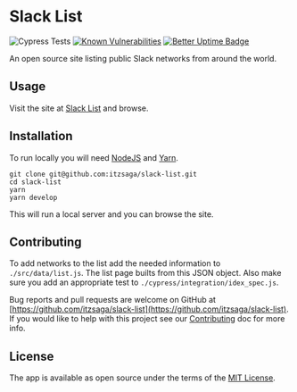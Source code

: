 # Slack List

![Cypress Tests](https://github.com/itzsaga/slack-list/workflows/Cypress%20Tests/badge.svg) [![Known Vulnerabilities](https://snyk.io/test/github/itzsaga/slack-list/badge.svg)](https://snyk.io/test/github/itzsaga/slack-list) [![Better Uptime Badge](https://betteruptime.com/status-badges/v1/monitor/cfcz.svg)](https://setha.betteruptime.com/)

An open source site listing public Slack networks from around the world.

## Usage

Visit the site at [Slack List](https://slack.directory) and browse.

## Installation

To run locally you will need [NodeJS](https://nodejs.org/) and [Yarn](https://yarnpkg.com).

```text
git clone git@github.com:itzsaga/slack-list.git
cd slack-list
yarn
yarn develop
```

This will run a local server and you can browse the site.

## Contributing

To add networks to the list add the needed information to `./src/data/list.js`. The list page builts from this JSON object. Also make sure you add an appropriate test to `./cypress/integration/idex_spec.js`.

Bug reports and pull requests are welcome on GitHub at [https://github.com/itzsaga/slack-list](https://github.com/itzsaga/slack-list). If you would like to help with this project see our [Contributing](CONTRIBUTING.md) doc for more info.

## License

The app is available as open source under the terms of the [MIT License](LICENSE).

